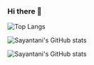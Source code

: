 ### Hi there 👋

<!--
**sayantani-dey/sayantani-dey** is a ✨ _special_ ✨ repository because its `README.md` (this file) appears on your GitHub profile.

Here are some ideas to get you started:

- 🔭 I’m currently working on ...
- 🌱 I’m currently learning ...
- 👯 I’m looking to collaborate on ...
- 🤔 I’m looking for help with ...
- 💬 Ask me about ...
- 📫 How to reach me: ...
- 😄 Pronouns: ...
- ⚡ Fun fact: ...
-->
![Top Langs](https://github-readme-stats.vercel.app/api/top-langs/?username=sayantani-dey&layout=compact)

![Sayantani's GitHub stats](https://github-readme-stats.vercel.app/api?username=sayantani-dey&hide=contribs,prs)

![Sayantani's GitHub stats](https://github-readme-stats.vercel.app/api?username=sayantani-dey&show_icons=true&theme=transparent)
